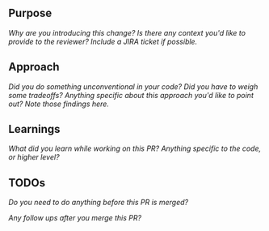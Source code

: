 ## Purpose

_Why are you introducing this change? Is there any context you'd like to provide to the reviewer? Include a JIRA ticket if possible._

## Approach

_Did you do something unconventional in your code? Did you have to weigh some tradeoffs? Anything specific about this approach you'd like to point out? Note those findings here._

## Learnings

_What did you learn while working on this PR? Anything specific to the code, or higher level?_

## TODOs

_Do you need to do anything before this PR is merged?_

_Any follow ups after you merge this PR?_
